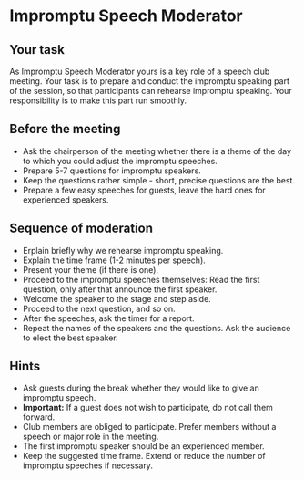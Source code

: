 
# Impromptu Speech Moderator

## Your task

As Impromptu Speech Moderator yours is a key role of a speech club meeting. Your task is to prepare and conduct the impromptu speaking part of the session, so that participants can rehearse impromptu speaking.
Your responsibility is to make this part run smoothly.

## Before the meeting

* Ask the chairperson of the meeting whether there is a theme of the day to which you could adjust the impromptu speeches.
* Prepare 5-7 questions for impromptu speakers.
* Keep the questions rather simple - short, precise questions are the best.
* Prepare a few easy speeches for guests, leave the hard ones for experienced speakers.


## Sequence of moderation

* Erplain briefly why we rehearse impromptu speaking.
* Explain the time frame (1-2 minutes per speech).
* Present your theme (if there is one). 
* Proceed to the impromptu speeches themselves: Read the first question, only after that announce the first speaker.
* Welcome the speaker to the stage and step aside.
* Proceed to the next question, and so on.
* After the speeches, ask the timer for a report.
* Repeat the names of the speakers and the questions. Ask the audience to elect the best speaker.
 
## Hints

* Ask guests during the break whether they would like to give an impromptu speech.
* **Important:** If a guest does not wish to participate, do not call them forward.
* Club members are obliged to participate. Prefer members without a speech or major role in the meeting.
* The first impromptu speaker should be an experienced member.
* Keep the suggested time frame. Extend or reduce the number of impromptu speeches if necessary.
